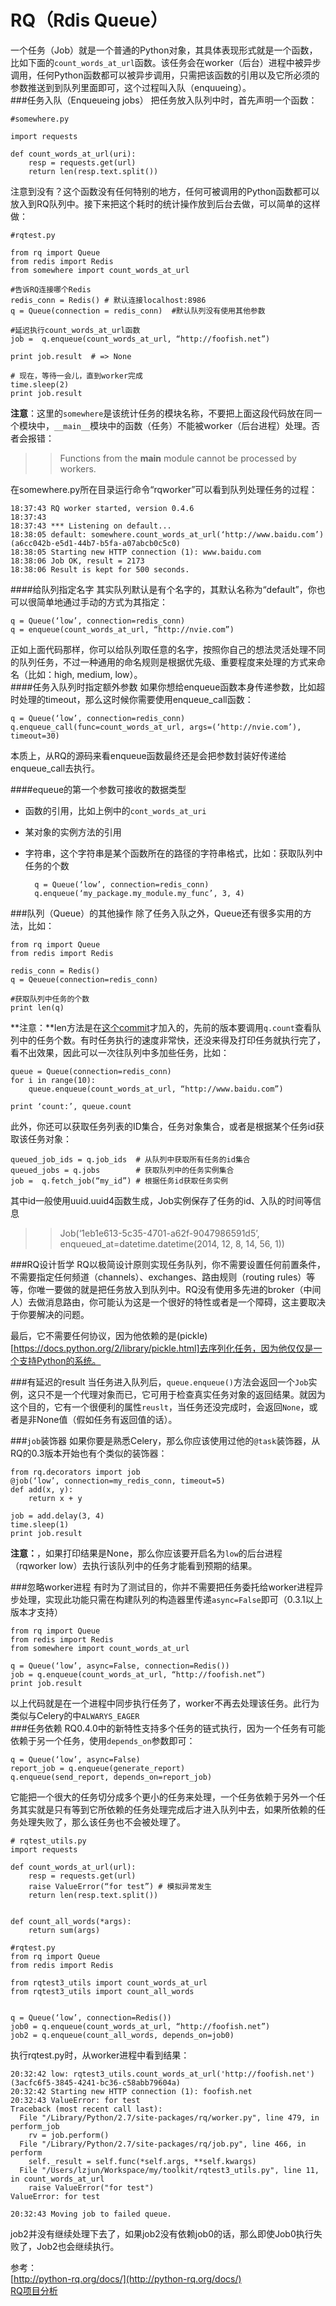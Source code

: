 RQ（Rdis Queue）
=============
一个任务（Job）就是一个普通的Python对象，其具体表现形式就是一个函数，比如下面的`count_words_at_url`函数。该任务会在worker（后台）进程中被异步调用，任何Python函数都可以被异步调用，只需把该函数的引用以及它所必须的参数推送到到队列里面即可，这个过程叫入队（enquueing）。  
###任务入队（Enqueueing jobs）
把任务放入队列中时，首先声明一个函数：  
    
    #somewhere.py

    import requests

    def count_words_at_url(uri):
        resp = requests.get(url)
        return len(resp.text.split())

注意到没有？这个函数没有任何特别的地方，任何可被调用的Python函数都可以放入到RQ队列中。接下来把这个耗时的统计操作放到后台去做，可以简单的这样做：  
    
    #rqtest.py

    from rq import Queue
    from redis import Redis
    from somewhere import count_words_at_url

    #告诉RQ连接哪个Redis
    redis_conn = Redis() # 默认连接localhost:8986
    q = Queue(connection = redis_conn)  #默认队列没有使用其他参数
    
    #延迟执行count_words_at_url函数
    job =  q.enqueue(count_words_at_url, “http://foofish.net”)

    print job.result  # => None
        
    # 现在，等待一会儿，直到worker完成
    time.sleep(2)
    print job.result

**注意**：这里的`somewhere`是该统计任务的模块名称，不要把上面这段代码放在同一个模块中，`__main__`模块中的函数（任务）不能被worker（后台进程）处理。否者会报错：  
>>Functions from the __main__ module cannot be processed by workers.

在somewhere.py所在目录运行命令“rqworker”可以看到队列处理任务的过程：  
    
    18:37:43 RQ worker started, version 0.4.6
    18:37:43
    18:37:43 *** Listening on default...
    18:38:05 default: somewhere.count_words_at_url(‘http://www.baidu.com’) (a6cc042b-e5d1-44b7-b5fa-a07abcb0c5c0)
    18:38:05 Starting new HTTP connection (1): www.baidu.com
    18:38:06 Job OK, result = 2173
    18:38:06 Result is kept for 500 seconds.

####给队列指定名字
其实队列默认是有个名字的，其默认名称为“default”，你也可以很简单地通过手动的方式为其指定：  
    
    q = Queue(‘low’, connection=redis_conn)
    q = enqueue(count_words_at_url, “http://nvie.com”)
正如上面代码那样，你可以给队列取任意的名字，按照你自己的想法灵活处理不同的队列任务，不过一种通用的命名规则是根据优先级、重要程度来处理的方式来命名（比如：high, medium, low）。  
####任务入队列时指定额外参数
如果你想给enqueue函数本身传递参数，比如超时处理的timeout，那么这时候你需要使用enqueue_call函数：  

    q = Queue(‘low’, connection=redis_conn)
    q.enqueue_call(func=count_words_at_url, args=(‘http://nvie.com’), timeout=30)
本质上，从RQ的源码来看enqueue函数最终还是会把参数封装好传递给enqueue_call去执行。

####equeue的第一个参数可接收的数据类型
* 函数的引用，比如上例中的`cont_words_at_uri`
* 某对象的实例方法的引用
* 字符串，这个字符串是某个函数所在的路径的字符串格式，比如：获取队列中任务的个数  

        q = Queue(‘low’, connection=redis_conn)
        q.enqueue(‘my_package.my_module.my_func’, 3, 4)

###队列（Queue）的其他操作
除了任务入队之外，Queue还有很多实用的方法，比如：  
    
    from rq import Queue
    from redis import Redis

    redis_conn = Redis()
    q = Qeueue(connection=redis_conn)

    #获取队列中任务的个数
    print len(q)
**注意：**len方法是在[这个commit](https://github.com/nvie/rq/commit/c1dc30eae30aefe9ab501012a3cd9c5e2aac0c58)才加入的，先前的版本要调用`q.count`查看队列中的任务个数。有时任务执行的速度非常快，还没来得及打印任务就执行完了，看不出效果，因此可以一次往队列中多加些任务，比如：  
    
    queue = Queue(connection=redis_conn)
    for i in range(10):
        queue.enqueue(count_words_at_url, “http://www.baidu.com”)

    print ‘count:’, queue.count
此外，你还可以获取任务列表的ID集合，任务对象集合，或者是根据某个任务id获取该任务对象：  
    
    queued_job_ids = q.job_ids  # 从队列中获取所有任务的id集合
    queued_jobs = q.jobs        # 获取队列中的任务实例集合
    job =  q.fetch_job(“my_id”) # 根据任务id获取任务实例
其中id一般使用uuid.uuid4函数生成，Job实例保存了任务的id、入队的时间等信息   
>>Job(‘1eb1e613-5c35-4701-a62f-9047986591d5’, enqueued_at=datetime.datetime(2014, 12, 8, 14, 56, 1))

###RQ设计哲学
RQ以极简设计原则实现任务队列，你不需要设置任何前置条件，不需要指定任何频道（channels）、exchanges、路由规则（routing rules）等等，你唯一要做的就是把任务放入到队列中。RQ没有使用多先进的broker（中间人）去做消息路由，你可能认为这是一个很好的特性或者是一个障碍，这主要取决于你要解决的问题。  

最后，它不需要任何协议，因为他依赖的是(pickle)[https://docs.python.org/2/library/pickle.html]去序列化任务，因为他仅仅是一个支持Python的系统。  

###有延迟的result
当任务进入队列后，`queue.enqueue()`方法会返回一个`Job`实例，这只不是一个代理对象而已，它可用于检查真实任务对象的返回结果。就因为这个目的，它有一个很便利的属性`reuslt`，当任务还没完成时，会返回`None`，或者是非None值（假如任务有返回值的话）。  

###`job`装饰器
如果你要是熟悉Celery，那么你应该使用过他的`@task`装饰器，从RQ的0.3版本开始也有个类似的装饰器：  
    
    from rq.decorators import job
    @job(‘low’, connection=my_redis_conn, timeout=5)
    def add(x, y):
        return x + y

    job = add.delay(3, 4)
    time.sleep(1)
    print job.result

**注意：**，如果打印结果是None，那么你应该要开启名为`low`的后台进程（rqworker low）去执行该队列中的任务才能看到预期的结果。  

###忽略worker进程
有时为了测试目的，你并不需要把任务委托给worker进程异步处理，实现此功能只需在构建队列的构造器里传递`async=False`即可（0.3.1以上版本才支持）  
    
    from rq import Queue
    from redis import Redis
    from somewhere import count_words_at_url

    q = Queue(‘low’, async=False, connection=Redis())
    job = q.enqueue(count_words_at_url, “http://foofish.net”)
    print job.result
以上代码就是在一个进程中同步执行任务了，worker不再去处理该任务。此行为类似与Celery的中`ALWARYS_EAGER`  
###任务依赖
RQ0.4.0中的新特性支持多个任务的链式执行，因为一个任务有可能依赖于另一个任务，使用`depends_on`参数即可：  
    
    q = Queue(‘low’, async=False)
    report_job = q.enqueue(generate_report)
    q.enqueue(send_report, depends_on=report_job)
它能把一个很大的任务切分成多个更小的任务来处理，一个任务依赖于另外一个任务其实就是只有等到它所依赖的任务处理完成后才进入队列中去，如果所依赖的任务处理失败了，那么该任务也不会被处理了。  

    # rqtest_utils.py
    import requests
    
    def count_words_at_url(url):
        resp = requests.get(url)
        raise ValueError(“for test”) # 模拟异常发生
        return len(resp.text.split())
    
    
    def count_all_words(*args):
        return sum(args)

    #rqtest.py
    from rq import Queue
    from redis import Redis
    
    from rqtest3_utils import count_words_at_url
    from rqtest3_utils import count_all_words
    
    
    q = Queue(‘low’, connection=Redis())
    job0 = q.enqueue(count_words_at_url, “http://foofish.net”)
    job2 = q.enqueue(count_all_words, depends_on=job0)
    
执行rqtest.py时，从worker进程中看到结果：  

    20:32:42 low: rqtest3_utils.count_words_at_url('http://foofish.net') (3acfc6f5-3845-4241-bc36-c58abb79604a)
    20:32:42 Starting new HTTP connection (1): foofish.net
    20:32:43 ValueError: for test
    Traceback (most recent call last):
      File "/Library/Python/2.7/site-packages/rq/worker.py", line 479, in perform_job
        rv = job.perform()
      File "/Library/Python/2.7/site-packages/rq/job.py", line 466, in perform
        self._result = self.func(*self.args, **self.kwargs)
      File "/Users/lzjun/Workspace/my/toolkit/rqtest3_utils.py", line 11, in count_words_at_url
        raise ValueError("for test")
    ValueError: for test
    
    20:32:43 Moving job to failed queue.
job2并没有继续处理下去了，如果job2没有依赖job0的话，那么即使Job0执行失败了，Job2也会继续执行。  

参考：    
[http://python-rq.org/docs/](http://python-rq.org/docs/)  
[RQ项目分析](https://github.com/redisbook/book/blob/master/usage/rq_project/rq_project_analysis.md)









